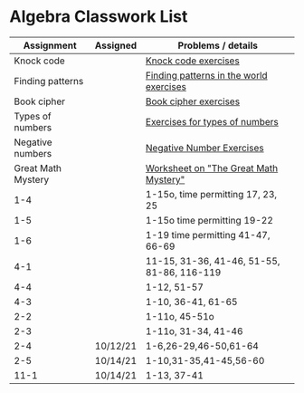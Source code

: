 # Algebra Classwork List

|Assignment | Assigned | Problems / details |
|-----------|-----|--------------------|
|Knock code |     | [Knock code exercises](https://docs.google.com/document/d/1U06XcsFspu8KAN_23WcwOCW-9xS24IluFGwGOy32qQg/edit?usp=sharing)|
|Finding patterns|| [Finding patterns in the world exercises](https://docs.google.com/document/d/1jFKtXioBGcuLrV7nrccva9nHKl5koOddg0Mj1-VoQ58/edit?usp=sharing)
|Book cipher|  | [Book cipher exercises](https://docs.google.com/document/d/1s5dAe8syztFvUHtvviae9B-AGhp1qBnq9PiJ9Q7VV3U/edit?usp=sharing)
|Types of numbers|  | [Exercises for types of numbers](https://docs.google.com/document/d/1-ozoC4NtGDBL0-3st4QlNvHv716J5ykc2Q-Hc5dqLtI/edit?usp=sharing)
|Negative numbers|  | [Negative Number Exercises](https://docs.google.com/document/d/1NxbFKaTzMugZuLuh_2_taqPBs3jO_bojAQH6ralrHPA/edit?usp=sharing)
|Great Math Mystery| | [Worksheet on "The Great Math Mystery"](https://docs.google.com/document/d/1MYjovzS04UY-p52XPhUJqdLYsfGuUIAws4aahbFPntk/edit?usp=sharing)
|1-4 | | 1-15o, time permitting 17, 23, 25
|1-5 | | 1-15o time permitting 19-22
|1-6 | | 1-19 time permitting 41-47, 66-69
|4-1| | 11-15, 31-36, 41-46, 51-55, 81-86, 116-119
|4-4|  | 1-12, 51-57
|4-3| | 1-10, 36-41, 61-65
|2-2| |1-11o, 45-51o
|2-3| |1-11o, 31-34, 41-46
|2-4| 10/12/21 | 1-6,26-29,46-50,61-64
|2-5| 10/14/21 | 1-10,31-35,41-45,56-60
|11-1| 10/14/21 | 1-13, 37-41
